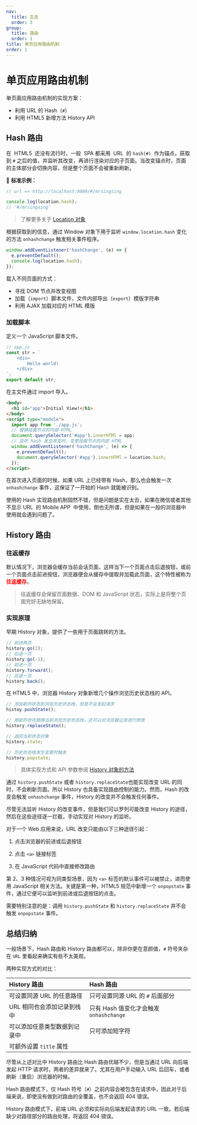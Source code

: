 ```yaml
---
nav:
  title: 生态
  order: 3
group:
  title: 路由
  order: 1
title: 单页应用路由机制
order: 1
---
```


# 单页应用路由机制

单页面应用路由机制的实现方案：

- 利用 URL 的 Hash（`#`）
- 利用 HTML5 新增方法 History API

## Hash 路由

在  HTML5  还没有流行时，一般  SPA 都采用  URL  的 `hash(#)`  作为锚点，获取到 `#` 之后的值，并监听其改变，再进行渲染对应的子页面。当改变锚点时，页面的主体部分会切换内容，但是整个页面不会被重新刷新。

🌰 **标准示例：**

```js
// url => http://localhost:8080/#/mrsingsing

console.log(location.hash);
// '#/mrsingsing'
```

> 了解更多关于 [Location 对象](https://tsejx.github.io/javascript-guidebook/browser-object-model/window/location)

根据获取到的信息，通过 Window 对象下用于监听 `window.location.hash` 变化的方法 `onhashchange` 触发相关事件程序。

```js
window.addEventListener('hashChange', (e) => {
  e.preventDefault();
  console.log(location.hash);
});
```

载入不同页面的方式：

- 寻找 DOM 节点并改变视图
- 加载（`import`）脚本文件，文件内部导出（`export`）模版字符串
- 利用 AJAX 加载对应的 HTML 模版

### 加载脚本

定义一个 JavaScript 脚本文件。

```js
// app.js
const str = `
	<div>
		Hello world!
	</div>
`;
export default str;
```

在主文件通过 import 导入。

```html
<body>
  <h1 id="app">Initial View!</h1>
</body>
<script type="module">
  import app from './app.js';
  // 替换挂载节点的内部 HTML
  document.querySelector('#app').innerHTMl = app;
  // 监听 hash 发生改变时，变更挂载节点的内部 HTML
  window.addEventListener('hashChange', (e) => {
    e.preventDefault();
    document.querySelector('#app').innerHTMl = location.hash;
  });
</script>
```

在首次进入页面的时候，如果 URL 上已经带有 Hash，那么也会触发一次 `onhashchange` 事件，这保证了一开始的 Hash 就能被识别。

使用的 Hash 实现路由机制固然不错，但是问题是实在太丑，如果在微信或者其他不显示 URL  的 Mobile APP  中使用，倒也无所谓，但是如果在一般的浏览器中使用就会遇到问题了。

## History 路由

### 往返缓存

默认情况下，浏览器会缓存当前会话页面，这样当下一个页面点击后退按钮，或前一个页面点击前进按钮，浏览器便会从缓存中提取并加载此页面，这个特性被称为 <b style="color:red">往返缓存</b>。

> 往返缓存会保留页面数据、DOM 和 JavaScript 状态，实际上是将整个页面完好无缺地保留。

### 实现原理

早期 History 对象，提供了一些用于页面跳转的方法。

```js
// 前进两页
history.go(2);
// 后退一页
history.go(-1);
// 前进一页
history.forward();
// 后退一页
history.back();
```

在 HTML5 中，浏览器 History 对象新增几个操作浏览历史状态栈的 API。

```js
// 添加新的状态到浏览历史状态栈，但是不会发起请求
histoy.pushState();

// 用新的状态替换当前浏览历史状态栈，还可以对浏览器记录进行修改
history.replaceState();

// 返回当前状态对象
history.state;

// 历史状态栈发生变更时触发
history.popstate;
```

> 具体实现方式和 API 参数参阅 [History 对象的方法](https://tsejx.github.io/javascript-guidebook/browser-object-model/window/history)

通过 `history.pushState` 或者 `history.replaceState`也能实现改变 URL 的同时，不会刷新页面。所以 History 也具备实现路由控制的能力。然而，Hash 的改变会触发 `onhashchange` 事件，History 的改变并不会触发任何事件。

尽管无法监听 History 的改变事件，但是我们可以罗列可能改变 History 的途径，然后在这些途径逐一拦截，手动实现对 History 的监听。

对于一个 Web 应用来说，URL 改变只能由以下三种途径引起：

1. 点击浏览器的前进或后退按钮

2. 点击 `<a>` 链接标签

3. 在 JavaScript 代码中直接修改路由

第 2、3 种情况可视为同类型场景，因为 `<a>` 标签的默认事件可以被禁止，进而使用 JavaScript 相关方法。关键是第一种，HTML5 规范中新增一个 `onpopstate` 事件，通过它便可以监听到前进或后退按钮的点击。

需要特别注意的是：调用 `history.pushState` 和 `history.replaceState` 并不会触发 `onpopstate` 事件。

## 总结归纳

一般场景下，Hash 路由和 History 路由都可以，除非你更在意颜值，`#` 符号夹杂在 `URL` 里看起来确实有些不太美观。

两种实现方式的对比：

| History 路由                 | Hash 路由                               |
| :--------------------------- | :-------------------------------------- |
| 可设置同源 URL 的任意路径    | 只可设置同源 URL 的 `#` 后面部分        |
| URL 相同也会添加记录到栈中   | 只有 Hash 值变化才会触发 `onhashchange` |
| 可以添加任意类型数据到记录中 | 只可添加短字符                          |
| 可额外设置 `title` 属性      |                                         |

尽管从上述对比中 History 路由比 Hash 路由优越不少，但是当通过 URL 向后端发起 HTTP 请求时，两者的差异就来了。尤其在用户手动输入 URL 后回车，或者刷新（重启）浏览器的时候。

Hash 路由模式下，仅 Hash 符号（`#`）之前内容会被包含在请求中，因此对于后端来说，即使没有做到对路由的全覆盖，也不会返回 404 错误。

History 路由模式下，前端 URL 必须和实际向后端发起请求的 URL 一致。若后端缺少对路径部分的路由处理，将返回 404 错误。
